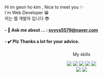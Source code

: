 Hi im geon ho kim , Nice to meet you ✨
<br/>
I`m Web Developer 😁 <br/>
저는 웹 개발자 입니다 😎

#### - 💬 Ask me about ... : svvvs5579@naver.com
#### - ✔️ Plz Thanks a lot for your advice.
<div align="center">
  <p>My skills</p>
  	<img src="https://img.shields.io/badge/HTML5-E34F26?style=flat&logo=HTML5&logoColor=white" />
	<img src="https://img.shields.io/badge/CSS3-1572B6?style=flat&logo=CSS3&logoColor=white" />
	<img src="https://img.shields.io/badge/JavaScript-F7DF1E?style=flat&logo=JavaScript&logoColor=white" />
  	<img src="https://img.shields.io/badge/Java-F09f?style=flat&logo=Java&logoColor=white" />
	<img src="https://img.shields.io/badge/SpringBoot-61DAFB?style=flat&logo=SpringBoot&logoColor=white" />
  <br/>
  	<img src="https://img.shields.io/badge/GitHub-181717?style=flat&logo=GitHub&logoColor=white" />
	<a href="https://velog.io/@llvovll89/posts" target="_blank">
    <img src="https://img.shields.io/badge/Velog-20C997?style=flat&logo=Velog&logoColor=white" />
  </a>
</div>

<!--
**llvovll89/llvovll89** is a ✨ _special_ ✨ repository because its `README.md` (this file) appears on your GitHub profile.

Here are some ideas to get you started:

- 🔭 I’m currently working on ...
- 🌱 I’m currently learning ...
- 👯 I’m looking to collaborate on ...
- 🤔 I’m looking for help with ...
- 📫 How to reach me: ...
- 😄 Pronouns: ...
- ⚡ Fun fact: ...
-->
